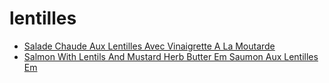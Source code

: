 # lentilles

 * [Salade Chaude Aux Lentilles Avec Vinaigrette A La Moutarde](../index/s/salade-chaude-aux-lentilles-avec-vinaigrette-a-la-moutarde-10055.json)
 * [Salmon With Lentils And Mustard Herb Butter Em Saumon Aux Lentilles Em](../index/s/salmon-with-lentils-and-mustard-herb-butter-em-saumon-aux-lentilles-em-241768.json)

